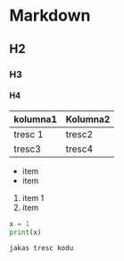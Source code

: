 # Markdown
## H2
### H3
#### H4


|kolumna1| Kolumna2 |
|---|---|
|tresc 1| tresc2 |
|tresc3| tresc4 |

* item
* item

1. item 1
2. item

```python
x = 1
print(x)
```

```commandline
jakas tresc kodu
```

